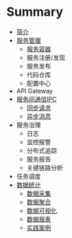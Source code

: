# Summary

* [简介](README.md)
* [服务管理]()
  * [服务容器]()
  * 服务注册/发现
  * 服务发布
  * 代码仓库
  * 配置中心
* API Gateway
* [服务间通信IPC](ipc.md)
  * [同步请求](ipc/rest.md)
  * [异步消息]()
* 服务治理
  * 日志
  * 监控报警
  * 分布式追踪
  * 服务报告
  * 关键链路分析
* 任务调度
* [数据统计](数据统计.md)
  * [数据采集](stat/数据采集.md)
  * [数据聚合](stat/数据聚合.md)
  * [数据可视化](stat/数据可视化.md)
  * [数据报表](stat/数据报表.md)
  * [实践案例](stat/shi-jian-an-li.md)

